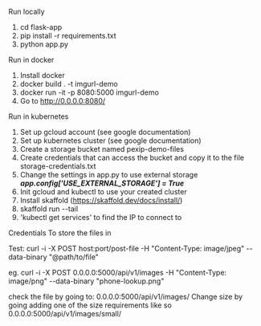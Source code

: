 Run locally

1. cd flask-app
2. pip install -r requirements.txt
2. python app.py


Run in docker

1. Install docker
2. docker build . -t imgurl-demo
3. docker run -it -p 8080:5000 imgurl-demo
4. Go to http://0.0.0.0:8080/


Run in kubernetes
1. Set up gcloud account (see google documentation)
2. Set up kubernetes cluster (see google documentation) 
3. Create a storage bucket named pexip-demo-files
4. Create credentials that can access the bucket and copy it to the file storage-credentials.txt 
5. Change the settings in app.py to use external storage **_app.config['USE_EXTERNAL_STORAGE'] = True_**
5. Init gcloud and kubectl to use your created cluster
6. Install skaffold (https://skaffold.dev/docs/install/)
7. skaffold run --tail
8. 'kubectl get services' to find the IP to connect to


Credentials
To store the files in  


Test:
curl -i -X POST host:port/post-file -H "Content-Type: image/jpeg" --data-binary "@path/to/file"

eg.
curl -i -X POST 0.0.0.0:5000/api/v1/images -H "Content-Type: image/png" --data-binary "phone-lookup.png"

check the file by going to:
0.0.0.0:5000/api/v1/images/<image name returned by the post>
Change size by going adding one of the size requirements like so
0.0.0.0:5000/api/v1/images/small/<image name returned by the post>

